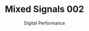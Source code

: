 ---
layout: page
assets: "./assets/002/"
title: "Mixed Signals 002"
subtitle: "Digital Performance"
datetime: "Sat Apr 08 2017 21:00:00 GMT-0400"
location: 
  name: "200 Morgan Ave"
  url: "http://www.umbrellafactory.studio/"
permalink: /
description: "Fantasies of manga and sci-fi cast our future into the new, the streets of neo-Tokyo and the skies of neo-New York. But the all-too-real reality of the present digital and of the individual exploded across the Internet finds us already folded into our imagined futures like a warm Hollandaise sauce. The ingredients are one part human warmth, one part machine intelligence. As the mixture cools we start to see artistic reflections of the modern moment. In sound, light, and dance, on April 8th at the Umbrella Factory, come taste the sauce with us."
links:
  - name: "fb event"
    url: "https://www.facebook.com/events/1674966426138941/"
  - name: "RSVP"
    url: "https://www.eventbrite.com/e/mixed-signals-002-tickets-33292927041"


performances:
  - name: "Synaesthetic Object"
    url: "http://sites.bxmc.poly.edu/~lukedubois/projects/index.html?id=objects"
    performers:
      - name: "Luke Dubois"
        url: "http://lukedubois.com/"
    image: "synaesthetic_object.png"
    description: >
      "Synaesthetic Object (Coltrane) is a live audio-visual performance that uses computer analysis of John Coltrane's Ascension (1965) as the basis for a real-time 3D rendering of a shape. The performer manipulates the rendering throughout the performance by altering a set of improvisation parameters that control how the shape shifts and behaves. The sound in the piece is derived from a direct scan of the geometry of the shape at different frequencies, creating an ever-shifting drone. The use of a seminal free jazz album as, effectively, a noise source for generative graphics allows the performed shape and resulting music to have a nuanced vocabulary of gestures that translate into a highly expressive canvas for synaesthetic performance."
    media: >
      <iframe src="https://player.vimeo.com/video/15690272?title=0&byline=0&portrait=0" width="640" height="360" frameborder="0" webkitallowfullscreen mozallowfullscreen allowfullscreen></iframe>

  - name: "Bureau of Ships"
    url: "https://www.jann.one/#/department-of-ships/"
    performers:
      - name: "John J.A. Jannone"
        url: "https://www.jann.one"
    image: "bureau_of_ships.jpg"
    description: >
      "Bureau of Ships is a multi-part project based on re-building vintage military oscilloscopes as music synthesizers, hybridizing the classic analog electronics in the devices with "implants" of miniature digital components. The resulting re-purposed objects are at once sound generators, performable musical instruments, and interesting sculptural objects. And the transformation of these military objects into harmless, playable, and playfully conceived objects is not an insignificant part of the project."
    media: >
      <iframe src="https://player.vimeo.com/video/201323716??title=0&byline=0&portrait=0" width="640" height="360" frameborder="0" webkitallowfullscreen mozallowfullscreen allowfullscreen></iframe>

  - name: "Elk + Hunter"
    url: "http://www.sofyyuditskaya.com/wordpress/?p=690"
    performers:
      - name: "Sofy Yuditskaya"
        url: "http://yuditskaya.com"
    image: "elk_hunter.png"
    description: >
      "Written during my time in the Arctic, Elk + Hunter is a retelling of the Persephone myth from Persephony's point of view. The story is set in the context of Sami mythology + our post post internet world. In the very North of the world at the source of the world river, where the ice melts into the purest of the waters we drink here on Earth–live the Hunter and Elk Queen. This world of the North is the land where the Sun goes to sleep, and our souls go when we die, it is where all life comes from, and where all life ends..."
    media: >
      <iframe src="https://player.vimeo.com/video/195747802?title=0&byline=0&portrait=0" width="640" height="360" frameborder="0" webkitallowfullscreen mozallowfullscreen allowfullscreen></iframe>

  - name: "Víctor Raúl y sus maquinitas"
    performers:
      - name: "Aarón Montoya-Moraga"
        url: "http://montoyamoraga.io/"
    image: "victor_raul.jpg"
    description:  >
      "Víctor Raúl on guitar and programming, macbook on vocals."
    media: >
      <iframe src="https://player.vimeo.com/video/206328520?title=0&byline=0&portrait=0" width="640" height="360" frameborder="0" webkitallowfullscreen mozallowfullscreen allowfullscreen></iframe>

  - name: "Scorpion Mouse"
    performers:
      - name: "Jason Levine"
        url: "https://www.behance.net/jasonlevine"
      - name: "May Cheung"
        url: "http://maycheung.com"
    image: ""
    description: >
      "Scorpion Mouse is the unholy union between Jason Levine the livecoding scorpion, and May Cheung the squeaktastic singing mouse. Together they navigate the sonic landscape of the audio t-SNE. Always improvising, it's impossible to know where they'll start or where they end up. Only one thing is for sure: We're all gonna die. But tonight... Tonight we're rocking out to Scorpion Mouse."

  - name: "DJ Lady Lane"
    performers: 
      - name: "Rena Anakwe"
        url: "https://twitter.com/DJLadyLane"
    image: ""
    media: > 
      <iframe width="100%" height="450" scrolling="no" frameborder="no" src="https://w.soundcloud.com/player/?url=https%3A//api.soundcloud.com/tracks/249612881&amp;auto_play=false&amp;hide_related=false&amp;show_comments=true&amp;show_user=true&amp;show_reposts=false&amp;visual=true"></iframe>
---